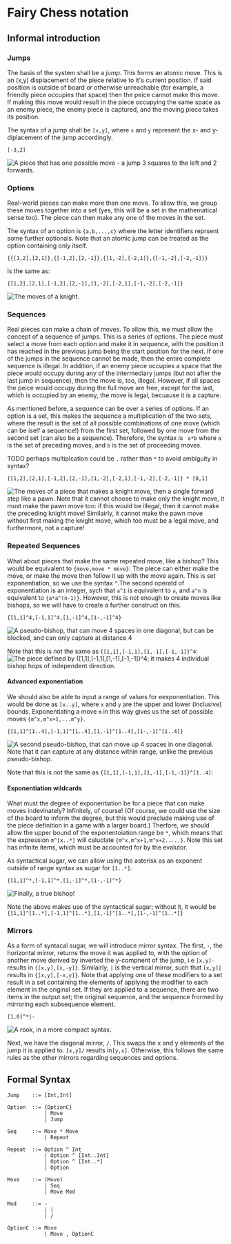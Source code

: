 # Fairy Chess notation

## Informal introduction

### Jumps
The basis of the system shall be a *jump*. This forms an atomic move. This is an (x,y) displacement of the piece relative to it's current position. If said position is outside of board or otherwise unreachable (for example, a friendly piece occupies that space) then the peice cannot make this move. If making this move would result in the piece occupying the same space  as an enemy piece, the enemy piece is captured, and the moving piece takes its position.

The syntax of a jump shall be `[x,y]`, where `x` and `y` represent the x- and y- diplacement of the jump accordingly.


```
[-3,2]
```
![A piece that has one possible move - a jump 3 squares to the left and 2 forwards.](TODO)


### Options
Real-world pieces can make more than one move. To allow this, we group these moves together into a set (yes, this will be a set in the mathematical sense too). The piece can then make any one of the moves in the set.

The syntax of an option is `{a,b,...,c}` where the letter identifiers reprsent some further optionals. Note that an atomic jump can be treated as the option containing only itself.

```
{{[1,2],[2,1]},{[-1,2],[2,-1]},{[1,-2],[-2,1]},{[-1,-2],[-2,-1]}}
```

Is the same as:

```
{[1,2],[2,1],[-1,2],[2,-1],[1,-2],[-2,1],[-1,-2],[-2,-1]}
```
![The moves of a knight.](TODO)


### Sequences
Real pieces can make a chain of moves. To allow this, we must allow the concept of a sequence of jumps. This is a series of options. The piece must select a move from each option and make it in sequence, with the position it has reached in the previous jump being the start position for the next. If one of the jumps in the sequence cannot be made, then the entire complete sequence is illegal. In addition, if an enemy piece occupies a space that the piece would occupy during any of the intermediary jumps (but not after the last jump in sequence), then the move is, too, illegal. However, if all spaces the peice would occupy during the full move are free, except for the last, which is occupied by an enemy, the move is legal, becuause it is a capture.

As mentioned before, a sequence can be over a series of options. If an option is a set, this makes the sequence a multiplication of the two sets, where the result is the set of all possible combinations of one move (which can be iself a sequence!) from the first set, followed by one move from the second set (can also be a sequence). Therefore, the syntax is ` a*b` where `a` is the set of preceding moves, and `b` is the set of proceeding moves. 

TODO perhaps multiplcation could be `.` rather than  `*` to avoid ambiguity in syntax?

```
{[1,2],[2,1],[-1,2],[2,-1],[1,-2],[-2,1],[-1,-2],[-2,-1]} * [0,1]
```

![The moves of a piece that makes a knight move, then a single forward step like a pawn. Note that it cannot choose to make *only* the knight move, it *must* make the pawn move too: if this would be illegal, then it cannot make the preceding knight move! Similairly, it cannot make the pawn move without first making the knight move, which too must be a legal move, and furthermore, not a capture!](TODO)


### Repeated Sequences
What about pieces that make the same repeated move, like a bishop? This would be equivalent to `{move,move * move}`: The piece can either make the move, or make the move then follow it up with the move again. This is set exponentiation, so we use the syntax `^`.The second operatd of exponentiation is an integer, sych that `a^1` is equivalent to `a`, and `a^n` is equivalent to `{a*a^(n-1)}`.  However, this is not enough to create moves like bishops, so we will have to create a further construct on this.



```
{[1,1]^4,[-1,1]^4,[1,-1]^4,[1-,-1]^4}
```
![A pseudo-bishop, that can move 4 spaces in one diagonal, but can be blocked, and can only capture at distance 4](TODO)

Note that this is *not* the same as `{[1,1],[-1,1],[1,-1],[-1,-1]}^4`:
![The piece defined by `{[1,1],[-1,1],[1,-1],[-1,-1]}^4`; it makes 4 individual bishop hops of independent direction.](TODO)

#### Advanced exponentiation
We should also be able to input a range of values for eexponentiation. This would be done as `[x..y]`, where `x` and `y` are the upper and lower (inclusive) bounds. Exponentiating a move `m` in this way gives us the set of possible moves `{m^x,m^x+1,...m^y}`.

```
{[1,1]^[1..4],[-1,1]^[1..4],[1,-1]^[1..4],[1-,-1]^[1..4]}
```
![A second pseudo-bishop, that can move up 4 spaces in one diagonal. Note that it can capture at any distance within range, unlike the previous pseudo-bishop.](TODO)

Note that this is *not* the same as `{[1,1],[-1,1],[1,-1],[-1,-1]}^[1..4]`:

#### Exponentiation wildcards
What must the degree of exponentiation be for a piece that can make moves indevinately? Infinitely, of course! (Of course, we could use the size of the board to inform the degree, but this would preclude making use of the piece definition in a game with a larger board.) Therfore, we should allow the upper bound of the exponentoiation range be `*`, which means that the expression `m^[x..*]` will caluclate `{m^x,m^x+1,m^x+2.....}`. Note this set has infinite items, which must be accounted for by the evalutor.

As syntactical sugar, we can allow using the asterisk as an exponent outside of range syntax as sugar for `[1..*]`.


```
{[1,1]^*,[-1,1]^*,[1,-1]^*,[1-,-1]^*}
```

![Finally, a true bishop!](TODO)

Note the above makes use of the syntactical sugar; without it, it would be `{[1,1]^[1..*],[-1,1]^[1..*],[1,-1]^[1..*],[1-,-1]^[1..*]}`


### Mirrors
As a form of syntacal sugar, we will introduce mirror syntax. The first, `-`, the horizontal mirror, returns the move it was applied to, with the option of another move derived by inverted the y-compnent of the jump, i.e `[x,y]-` results in `{[x,y],[x,-y]}`. Similairly, `|` is the vertical mirror, such that `[x,y]|` results in `{[x,y],[-x,y]}`. Note that applying one of these modifiers to a set result in a set containing the elements of applying the modifier to each element in the original set. If they are applied to a sequence, there are two items in the output set; the original sequence, and the sequence frormed by mirroring each subsequence element. 

```
[1,0]^*|-
```
![A rook, in a more compact syntax.](TODO)


Next, we have the diagonal mirror, `/`. This swaps the x and y elements of the jump it is applied to. `[x,y]/` results in`[y,x]`. Otherwise, this follows the same rules as the other mirrors regarding sequences and options.

## Formal Syntax
```
Jump    ::= [Int,Int]

Option  ::= {OptionC}
            | Move
            | Jump

Seq     ::= Move * Move
            | Repeat

Repeat  ::= Option ^ Int
            | Option ^ [Int..Int]
            | Option ^ [Int..*]
            | Option

Move    ::= (Move)
            | Seq
            | Move Mod

Mod     ::= -
            | |
            | /

OptionC ::= Move
            | Move , OptionC
```






```